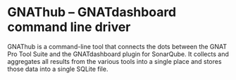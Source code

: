 # GNAThub – GNATdashboard command line driver

GNAThub is a command-line tool that connects the dots between the GNAT Pro Tool
Suite and the GNATdashboard plugin for SonarQube. It collects and aggregates all
results from the various tools into a single place and stores those data into a
single SQLite file.
